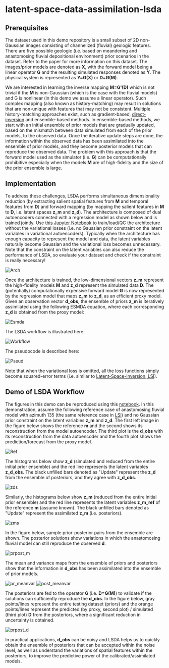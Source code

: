 # latent-space-data-assimilation-lsda

## Prerequisites

The dataset used in this demo repository is a small subset of 2D non-Gaussian images consisting of channelized (fluvial) geologic features. There are five possible geologic (i.e. based on meandering and anastomosing fluvial depositional environment) prior scenarios in the dataset. Refer to the paper for more information on this dataset. The images/prior models are denoted as **X**, with the forward model being a linear operator **G** and the resulting simulated responses denoted as **Y**. The physical system is represented as **Y=G(X)** or **D=G(M)**. 

We are interested in learning the inverse mapping **M=G'(D)** which is not trivial if the **M** is non-Gaussian (which is the case with the fluvial models) and G is nonlinear (in this demo we assume a linear operator). Such complex mapping (also known as history-matching) may result in solutions that are non-unique with features that may not be consistent. Multiple history-matching approaches exist, such as gradient-based, [direct-inversion](https://github.com/rsyamil/latent-space-inversion-lsi) and ensemble-based methods. In ensemble-based methods, we start with an initial ensemble of prior models that are gradually updated, based on the mismatch between data simulated from each of the prior models, to the observed data. Once the iterative update steps are done, the information within the observed data has been assimilated into the ensemble of prior models, and they become posterior models that can reproduce the observed data. The problem with this approach is that the forward model used as the simulator (i.e. **G**) can be computationally prohibitive especially when the models **M** are of high-fidelity and the size of the prior ensemble is large.    

## Implementation

To address these challenges, LSDA performs simultaneous dimensionality reduction (by extracting salient spatial features from **M** and temporal features from **D**) and forward mapping (by mapping the salient features in **M** to **D**, i.e. latent spaces **z_m** and **z_d**). The architecture is composed of dual autoencoders connected with a regression model as shown below and is trained jointly. Use [this Jupyter Notebook](https://github.com/rsyamil/latent-space-data-assimilation-lsda/blob/main/2d-fluvial/qc-demo.ipynb) to train/load/QC the architecture without the variational losses (i.e. no Gaussian prior constraint on the latent variables in variational autoencoders). Typically when the architecture has enough capacity to represent the model and data, the latent variables naturally become Gaussian and the variational loss becomes unnecessary. Note that the constraint on the latent variables can also reduce the performance of LSDA, so evaluate your dataset and check if the constraint is really necessary!

![Arch](/2d-fluvial/readme/arch.jpg)

Once the architecture is trained, the low-dimensional vectors **z_m** represent the high-fidelity models **M** and **z_d** represent the simulated data **D**. The (potentially) computationally expensive forward model **G** is now represented by the regression model that maps **z_m** to **z_d**, as an efficient proxy model. Given an observation vector **d_obs**, the ensemble of priors **z_m** is iteratively assimilated using the following ESMDA equation, where each corresponding **z_d** is obtained from the proxy model: 

![Esmda](/2d-fluvial/readme/esmda_update_eqn.png)

The LSDA workflow is illustrated here:

![Workflow](/2d-fluvial/readme/workflow.jpg)

The pseudocode is described here:

![Pseud](/2d-fluvial/readme/pseudocode.png)

Note that when the variational loss is omitted, all the loss functions simply become squared-error terms (i.e. similar to [Latent-Space-Inversion, LSI](https://github.com/rsyamil/latent-space-inversion-lsi)). 

## Demo of LSDA Workflow

The figures in this demo can be reproduced using this [notebook](https://github.com/rsyamil/latent-space-data-assimilation-lsda/blob/main/2d-fluvial/lsda-demo.ipynb). In this demonstration, assume the following reference case of anastomosing fluvial model with azimuth 135 (the same reference case in [LSI](https://github.com/rsyamil/latent-space-inversion-lsi)) and no Gaussian prior constraint on the latent variables **z_m** and **z_d**. The first left image in the figure below shows the reference **m** and the second shows its reconstruction from the model autoencoder. The third plot is the **d_obs** with its reconstruction from the data autoencoder and the fourth plot shows the prediction/forecast from the proxy model.   

![Ref](/2d-fluvial/readme/test_sigs_ref_regs_demo.png)

The histograms below show **z_d** (simulated and reduced from the entire initial prior ensemble) and the red line represents the latent variables **z_d_obs**. The black unfilled bars denoted as "Update" represent the **z_d** from the ensemble of posteriors, and they agree with **z_d_obs**.

![zds](/2d-fluvial/readme/test_zds_demo.png)

Similarly, the histograms below show **z_m** (reduced from the entire initial prior ensemble) and the red line represents the latent variables **z_m_ref** of the reference **m** (assume known). The black unfilled bars denoted as "Update" represent the assimilated **z_m** (i.e. posteriors).

![zms](/2d-fluvial/readme/test_zms_demo.png)

In the figure below, sample prior-posterior pairs from the ensemble are shown. The posterior solutions show variations in which the anastomosing fluvial model can still reproduce the observed **d**. 

![prpost_m](/2d-fluvial/readme/test_prior_posts_demo.png)

The mean and variance maps from the ensemble of priors and posteriors show that the information in **d_obs** has been assimilated into the ensemble of prior models.

![pr_meanvar](/2d-fluvial/readme/test_mean_var_prior_demo.png)
![post_meanvar](/2d-fluvial/readme/test_mean_var_post_demo.png)

The posteriors are fed to the operator **G** (i.e. **D=G(M)**) to validate if the solutions can sufficiently reproduce the **d_obs**. In the figure below, gray points/lines represent the entire testing dataset (priors) and the orange points/lines represent the predicted (by proxy, second plot) / simulated (third plot) **D** from the posteriors, where a significant reduction in uncertainty is obtained.

![prpost_d](/2d-fluvial/readme/test_d_post_demo.png)

In practical applications, **d_obs** can be noisy and LSDA helps us to quickly obtain the ensemble of posteriors that can be accepted within the noise level, as well as understand the variations of spatial features within the posteriors, to improve the predictive power of the calibrated/assimilated models.
